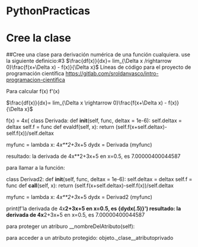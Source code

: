 # PythonPracticas

# Cree la clase
##Cree una clase para derivación numérica de una función cualquiera. use la siguiente definicio:#3
$\frac{df(x)}{dx}= lim_{\Delta x /rightarrow 0}\frac{f(x+\Delta x) - f(x)}{\Delta x}$
Líneas de código para el proyecto de programación científica 
https://gitlab.com/sroldanvasco/intro-programacion-cientifica

Para calcular f(x) 
              f'(x)

$\frac{df(x)}{dx}= lim_{\Delta x \rightarrow 0}\frac{f(x+\Delta x) - f(x)}{\Delta x}$


f(x) = 4x{
class Derivada:
    def __init__(self, func, deltax = 1e-6):
        self.deltax = deltax
        self.f = func
    def evaldf(self, x):
        return (self.f(x+self.deltax)-self.f(x))/self.deltax

myfunc = lambda x: 4*x**2+3*x+5
dydx = Derivada (myfunc)

resultado: la derivada de 4x**2+3x+5 en x=0.5, es  7.00000400044587

para llamar a la función:


class Derivad2:
    def __init__(self, func, deltax = 1e-6):
        self.deltax = deltax
        self.f = func
    def __call__(self, x):
        return (self.f(x+self.deltax)-self.f(x))/self.deltax

myfunc = lambda x: 4*x**2+3*x+5
dydx = Derivad2 (myfunc)

print(f'la derivada de 4x**2+3x+5 en x=0.5, es  {dydx(.5)}')
resultado: la derivada de 4x**2+3x+5 en x=0.5, es  7.00000400044587





para proteger un atriburo 
__nombreDelAtributo(self):

para acceder a un atributo protegido:
objeto._clase__atributoprivado
